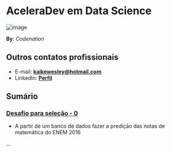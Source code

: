 # AceleraDev em Data Science

![image](https://user-images.githubusercontent.com/32513366/83427491-30e10100-a407-11ea-96ae-13a23aecbb02.png)

**By**: *Codenation*

## Outros contatos profissionais
- E-mail: **kaikewesley@hotmail.com**
- LinkedIn: [**Perfil**](https://www.linkedin.com/in/kaike-wesley-reis/)

## Sumário

### [Desafio para seleção - 0](https://github.com/KaikeWesleyReis/codenation-aceleradev-datascience/tree/master/desafio_0)
- A partir de um banco de dados fazer a predição das notas de matemática do ENEM 2016

...
